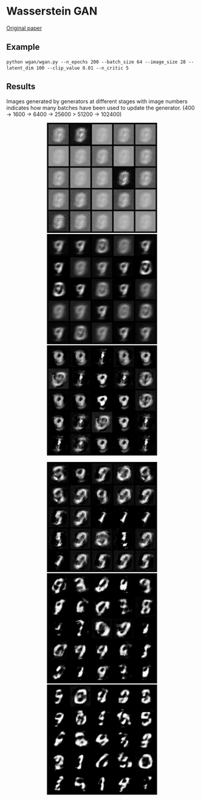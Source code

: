 # Wasserstein GAN
[Original paper](https://arxiv.org/abs/1701.07875)

## Example
```
python wgan/wgan.py --n_epochs 200 --batch_size 64 --image_size 28 --latent_dim 100 --clip_value 0.01 --n_critic 5
```

## Results
Images generated by generators at different stages with image numbers indicates
how many batches have been used to update the generator. (400 -> 1600 -> 6400 -> 25600 > 51200 -> 102400)
<p align="middle">
    <img src="images/400.png" width="290" />
    <img src="images/1600.png" width="290" />
    <img src="images/6400.png" width="290" />
</p>
<p align="middle">
    <img src="images/25600.png" width="290" />
    <img src="images/51200.png" width="290" />
    <img src="images/102400.png" width="290" />
</p>